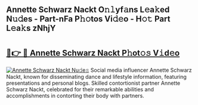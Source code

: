## Annette Schwarz Nackt O𝚗𝚕yf𝚊ns L𝚎a𝚔ed N𝚞𝚍es - Part-nFa P𝚑𝚘tos Vi𝚍𝚎o - H𝚘𝚝 Part L𝚎a𝚔s zNhjY

# <h2><a href="http://kf5vco6.oniu.top/?m=Annette+Schwarz+Nackt">🔗👉 🔴 Annette Schwarz Nackt P𝚑ot𝚘𝚜 V𝚒d𝚎o</a></h2>

[![Annette Schwarz Nackt Nu𝚍e𝚜](https://i.imgur.com/0qMVB7G.gif)](http://kf5vco6.oniu.top/?m=Annette+Schwarz+Nackt)
Social media influencer Annette Schwarz Nackt, known for disseminating dance and lifestyle information, featuring presentations and personal blogs. Skilled contortionist partner Annette Schwarz Nackt, celebrated for their remarkable abilities and accomplishments in contorting their body with partners.  
